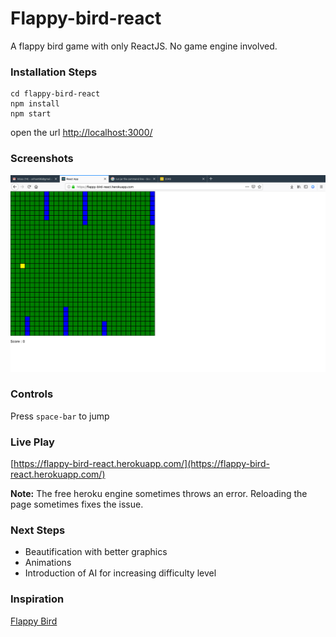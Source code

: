 # Flappy-bird-react
A flappy bird game with only ReactJS. No game engine involved.


### Installation Steps
```
cd flappy-bird-react
npm install
npm start
```
open the url [http://localhost:3000/](http://localhost:3000/)

### Screenshots
![Main-screen](screenshots/main-screen.png)

### Controls
Press `space-bar` to jump

### Live Play
[https://flappy-bird-react.herokuapp.com/](https://flappy-bird-react.herokuapp.com/)

**Note:** The free heroku engine sometimes throws an error. Reloading the page sometimes fixes the issue.

### Next Steps
- Beautification with better graphics
- Animations
- Introduction of AI for increasing difficulty level


### Inspiration
[Flappy Bird](https://flappybird.io/)
